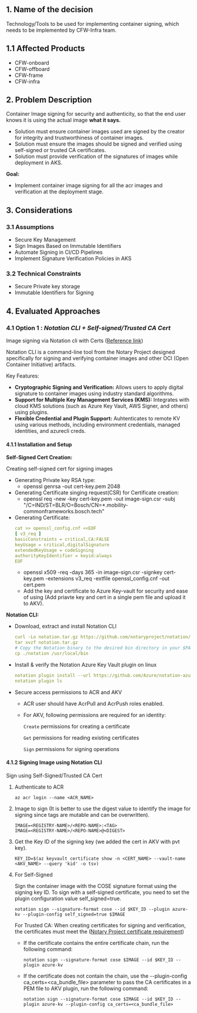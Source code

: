 ## 1. Name of the decision

Technology/Tools to be used for implementing container signing, which needs to be implemented by CFW-Infra team.

## 1.1 Affected Products

- CFW-onboard
- CFW-offboard
- CFW-frame
- CFW-infra

## 2. Problem Description

Container Image signing for security and authenticity, so that the end user knows it is using the actual image **what it says.**

 - Solution must ensure container images used are signed by the creator for integrity and trustworthiness of container images.
 - Solution must ensure the images should be signed and verified using self-signed or trusted CA certificates.
 - Solution must provide verification of the signatures of images while deployment in AKS.

**Goal:**

- Implement container image signing for all the acr images and verification at the deployment stage.

## 3. Considerations

### 3.1 Assumptions

- Secure Key Management
- Sign Images Based on Immutable Identifiers
- Automate Signing in CI/CD Pipelines
- Implement Signature Verification Policies in AKS

### 3.2 Technical Constraints

- Secure Private key storage
- Immutable Identifiers for Signing

## 4. Evaluated Approaches

### 4.1 Option 1 :  *Notation CLI + Self-signed/Trusted CA Cert*

Image signing via Notation cli with Certs ([Reference link](https://learn.microsoft.com/en-us/azure/container-registry/container-registry-tutorial-sign-build-push))

Notation CLI is a command-line tool from the Notary Project designed specifically for signing and verifying container images and other OCI (Open Container Initiative) artifacts.

Key Features:

- **Cryptographic Signing and Verification:** Allows users to apply digital signature to container images using industry standard algorithms.
- **Support for Multiple Key Management Services (KMS):** Integrates with cloud KMS solutions (such as Azure Key Vault, AWS Signer, and others) using plugins.
- **Flexible Credential and Plugin Support:** Auhtenticates to remote KV using various methods, including environment credentials, managed identities, and azurecli creds.
  
#### 4.1.1 Installation and Setup

**Self-Signed Cert Creation:**

Creating self-signed cert for signing images

- Generating Private key RSA type:
  - openssl genrsa -out cert-key.pem 2048
- Generating Certificate singing request(CSR) for Certificate creation:
  - openssl req -new -key cert-key.pem  -out image-sign.csr -subj "/C=IND/ST=BLR/O=Bosch/CN=*.mobility-commonframeworks.bosch.tech"
- Generating Certificate:
    ```yaml
    cat >> openssl_config.cnf <<EOF
    [ v3_req ]
    basicConstraints = critical,CA:FALSE
    keyUsage = critical,digitalSignature
    extendedKeyUsage = codeSigning
    authorityKeyIdentifier = keyid:always
    EOF
    ```
  - openssl x509 -req -days 365 -in image-sign.csr -signkey cert-key.pem -extensions v3_req -extfile openssl_config.cnf -out cert.pem
  - Add the key and certificate to Azure Key-vault for security and ease of using (Add priavte key and cert in a single pem file and upload it to AKV).

**Notation CLI:**

- Download, extract and install Notation CLI
  ```yaml
  curl -Lo notation.tar.gz https://github.com/notaryproject/notation/releases/download/v1.3.2/notation_1.3.2_linux_amd64.tar.gz
  tar xvzf notation.tar.gz
  # Copy the Notation binary to the desired bin directory in your $PATH, for example
  cp ./notation /usr/local/bin
  ```
- Install & verify the Notation Azure Key Vault plugin on linux
  ```yaml
  notation plugin install --url https://github.com/Azure/notation-azure-kv/releases/download/v1.2.1/notation-azure-kv_1.2.1_linux_amd64.tar.gz --sha256sum 67c5ccaaf28dd44d2b6572684d84e344a02c2258af1d65ead3910b3156d3eaf5
  notation plugin ls
  ```
 - Secure access permissions to ACR and AKV
   - ACR user should have AcrPull and AcrPush roles enabled.
   - For AKV, following permissions are required for an identity:
  
      `Create` permissions for creating a certificate

      `Get` permissions for reading existing certificates

      `Sign` permissions for signing operations

#### 4.1.2 Signing Image using Notation CLI

Sign using Self-Signed/Trusted CA Cert

1. Authenticate to ACR
    ``` 
    az acr login --name <ACR_NAME> 
    ```
2. Image to sign (It is better to use the digest value to identify the image for signing since tags are mutable and can be overwritten).
   ```
   IMAGE=<REGISTRY-NAME>/<REPO-NAME>:<TAG>
   IMAGE=<REGISTRY-NAME>/<REPO-NAME>@<DIGEST>
   ```
3. Get the Key ID of the signing key (we added the cert in AKV with pvt key).
    ```
    KEY_ID=$(az keyvault certificate show -n <CERT_NAME> --vault-name <AKV_NAME> --query 'kid' -o tsv)
    ```
4. For Self-Signed
   
   Sign the container image with the COSE signature format using the signing key ID. To sign with a self-signed certificate, you need to set the plugin configuration value
   self_signed=true.
   ```
   notation sign --signature-format cose --id $KEY_ID --plugin azure-kv --plugin-config self_signed=true $IMAGE
   ```
   For Trusted CA: 
   When creating certificates for signing and verification, the certificates must meet the ([Notary Project certificate requirement](https://github.com/notaryproject/specifications/blob/v1.0.0/specs/signature-specification.md#certificate-requirements))
   - If the certificate contains the entire certificate chain, run the following command:
     ```
     notation sign --signature-format cose $IMAGE --id $KEY_ID --plugin azure-kv
     ```
   - If the certificate does not contain the chain, use the --plugin-config ca_certs=<ca_bundle_file> parameter to pass the CA certificates in a PEM file to AKV plugin, run the following command:  
     ```
     notation sign --signature-format cose $IMAGE --id $KEY_ID --plugin azure-kv --plugin-config ca_certs=<ca_bundle_file>
     ```
